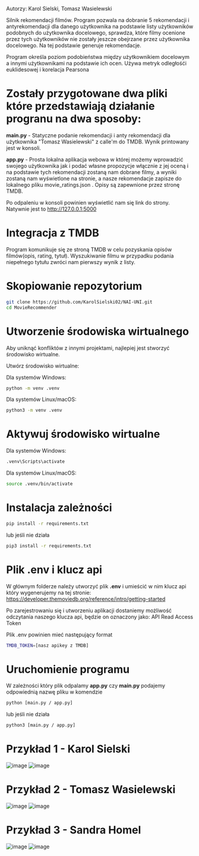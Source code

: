 Autorzy: Karol Sielski, Tomasz Wasielewski

Silnik rekomendacji filmów.
Program pozwala na dobranie 5 rekomendacji i antyrekomendacji dla danego użytkownika na podstawie
listy użytkowników podobnych do użytkownika docelowego, sprawdza, które filmy ocenione przez tych użytkowników
nie zostały jeszcze obejrzane przez użytkownika docelowego. Na tej podstawie generuje rekomendacje.

Program określa poziom podobieństwa między użytkownikiem docelowym a innymi użytkownikami
na podstawie ich ocen. Używa metryk odległośći euklidesowej i korelacja Pearsona

# Zostały przygotowane dwa pliki które przedstawiają działanie progranu na dwa sposoby:

**main.py** - Statyczne podanie rekomendacji i anty rekomendacji dla użytkownika "Tomasz Wasielewski"
z calle'm do TMDB. Wynik printowany jest w konsoli.

**app.py** - Prosta lokalna aplikacja webowa w której możemy wprowadzić swojego użytkownika jak i podać własne
propozycje włącznie z jej oceną i na podstawie tych rekomendacji zostaną nam dobrane filmy,
a wyniki zostaną nam wyświetlone na stronie, a nasze rekomendacje zapisze do lokalnego pliku movie_ratings.json . Opisy są zapewnione przez stronę
TMDB. 

Po odpaleniu w konsoli powinien wyświetlić nam się link do strony. Natywnie jest to http://127.0.0.1:5000


# Integracja z TMDB
Program komunikuje się ze stroną TMDB w celu pozyskania opisów filmów(opis, rating, tytuł). 
Wyszukiwanie filmu w przypadku podania niepełnego tytułu zwróci nam pierwszy wynik z listy.

# Skopiowanie repozytorium

```bash
git clone https://github.com/KarolSielski02/NAI-UNI.git
cd MovieRecommender
```

# Utworzenie środowiska wirtualnego
Aby uniknąć konfliktów z innymi projektami, najlepiej jest stworzyć środowisko wirtualne.

Utwórz środowisko wirtualne:

Dla systemów Windows:
```bash
python -m venv .venv
```

Dla systemów Linux/macOS:

```bash
python3 -m venv .venv
```

# Aktywuj środowisko wirtualne

Dla systemów Windows:

```bash
.venv\Scripts\activate
```

Dla systemów Linux/macOS:

```bash
source .venv/bin/activate
```

# Instalacja zależności

```bash
pip install -r requirements.txt
```
lub jeśli nie działa
```bash
pip3 install -r requirements.txt
```

# Plik .env i klucz api
W głównym folderze należy utworzyć plik **.env** i umieścić w nim klucz api który wygenerujemy na tej stronie:
https://developer.themoviedb.org/reference/intro/getting-started

Po zarejestrowaniu się i utworzeniu aplikacji dostaniemy możliwość odczytania naszego klucza api, będzie 
on oznaczony jako: API Read Access Token

Plik .env powinien mieć następujący format
```bash
TMDB_TOKEN=[nasz apikey z TMDB]
```

# Uruchomienie programu
W zależności który plik odpalamy **app.py** czy **main.py** podajemy odpowiednią nazwę pliku w komendzie
```bash
python [main.py / app.py]
```
lub jeśli nie działa
```bash
python3 [main.py / app.py]
```
# Przykład 1 - Karol Sielski
![image](https://github.com/user-attachments/assets/cdaa883f-4ce8-4498-a0ea-76e3df624229)
![image](https://github.com/user-attachments/assets/60ff3527-a80f-4d05-a889-ac87bca44a48)

# Przykład 2 - Tomasz Wasielewski
![image](https://github.com/user-attachments/assets/f71bf3d4-744a-40e9-bf19-51177465765f)
![image](https://github.com/user-attachments/assets/63def19b-8b12-4a86-bfef-9815fb54d18b)

# Przykład 3 - Sandra Homel
![image](https://github.com/user-attachments/assets/4086668f-fc5b-468f-a40c-e5a67bfed797)
![image](https://github.com/user-attachments/assets/4d43409d-3e22-4db0-a0a3-fff6f5fe80a4)










